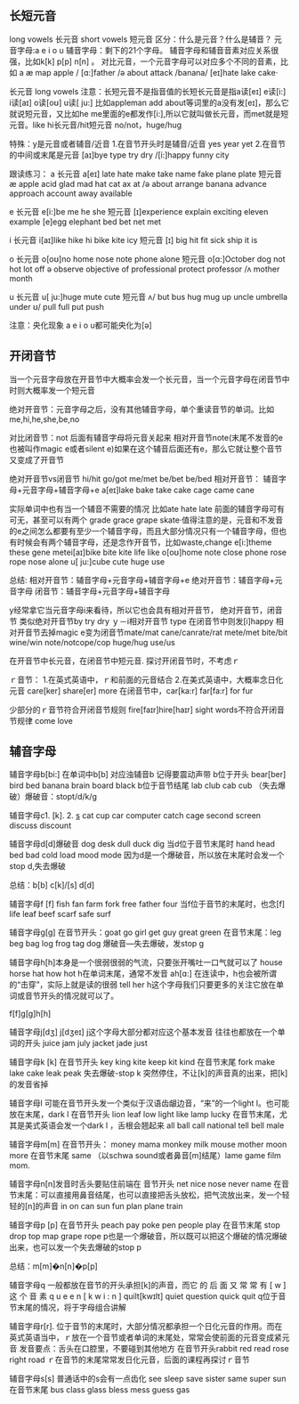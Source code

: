 
## 长短元音
long vowels 长元音
short vowels 短元音
区分：什么是元音？什么是辅音？
元音字母:a e i o u 辅音字母：剩下的21个字母。
辅音字母和辅音音素对应关系很强，比如k[k] p[p] n[n] 。
对比元音，一个元音字母可以对应多个不同的音素，比如
a æ map apple /
[ɑ:]father 
/ə about attack /banana/
[eɪ]hate lake cake·

长元音 long vowels 注意：长短元音不是指音值的长短长元音是指a读[eɪ] e读[i:] i读[aɪ] o读[oʊ] u读[ ju:] 
比如appleman add about等词里的a没有发[eɪ]，那么它就说短元音，又比如he me里面的e都发作[i:],所以它就叫做长元音，而met就是短元音。like hi长元音/hit短元音 no/not，huge/hug

特殊：y是元音或者辅音/近音
1.在音节开头时是辅音/近音 yes year yet
2.在音节的中间或末尾是元音 [aɪ]bye type try dry /[i:]happy
funny city


跟读练习：
a
    长元音
        a[eɪ] late hate make take name fake plane plate
    短元音 
    æ apple acid glad mad hat cat ax at 
    /ə about arrange banana advance approach account away available

e
    长元音 
        e[i:]be me he she
    短元音 
        [ɪ]experience explain exciting eleven example 
        [e]egg elephant bed bet net met

i
    长元音
        i[aɪ]like hike hi bike kite icy
    短元音
        [ɪ] big hit fit sick ship it is

o
    长元音
        o[oʊ]no home nose note phone alone
    短元音
        o[ɑ:]October dog not hot lot off
        ə observe objective of professional protect professor 
        /ʌ mother month

u
    长元音
        u[ ju:]huge mute cute
    短元音
        ʌ/ but bus hug mug up uncle umbrella under 
        ʊ/ pull full put push

注意：央化现象 a e i o u都可能央化为[ə]


## 开闭音节
当一个元音字母放在开音节中大概率会发一个长元音，当一个元音字母在闭音节中时则大概率发一个短元音

绝对开音节：元音字母之后，没有其他辅音字母，单个重读音节的单词。比如 me,hi,he,she,be,no

对比闭音节：not 后面有辅音字母将元音关起来 相对开音节note(末尾不发音的e也被叫作magic e或者silent e)如果在这个辅音后面还有e，那么它就让整个音节又变成了开音节

绝对开音节vs闭音节 hi/hit go/got me/met be/bet be/bed
相对开音节： 辅音字母+元音字母+辅音字母+e a[eɪ]lake bake take cake cage came cane

实际单词中也有当一个辅音不需要的情况 比如ate hate late 前面的辅音字母可有可无，甚至可以有两个 grade grace grape skate·值得注意的是，元音和不发音的e之间怎么都要有至少一个辅音字母，而且大部分情况只有一个辅音字母，但也有时候会有两个辅音字母，还是念作开音节，比如waste,change e[i:]theme these gene metei[aɪ]bike bite kite life like o[oʊ]home note close phone rose rope nose alone u[ ju:]cube cute huge use

总结:
相对开音节：辅音字母+元音字母+辅音字母+e
绝对开音节：辅音字母+元音字母
闭音节：辅音字母+元音字母+辅音字母


y经常拿它当元音字母i来看待，所以它也会具有相对开音节，
绝对开音节，闭音节 类似绝对开音节by try dry
ｙ－i相对开音节 type
在闭音节中则发[i]happy
相对开音节去掉magic e变为闭音节mate/mat cane/canrate/rat mete/met bite/bit wine/win note/notcope/cop huge/hug use/us

在开音节中长元音，在闭音节中短元音.
探讨开闭音节时，不考虑ｒ

ｒ音节：
1.在英式英语中，ｒ和前面的元音结合
2.在美式英语中，大概率念日化元音 care[ker] share[er]
more 在闭音节中，car[ka:r] far[fa:r] for fur

少部分的ｒ音节符合开闭音节规则 fire[faɪr]hire[haɪr] sight
words不符合开闭音节规律 come love

## 辅音字母
辅音字母b[bi:] 在单词中b[b] 对应浊辅音b 记得要震动声带
b位于开头 bear[ber] bird bed banana brain board black
b位于音节结尾 lab club cab cub
（失去爆破）爆破音：stopt/d/k/g

辅音字母c1. [k]. 2. [s](后面课程讲解) cat cup car computer catch cage second screen discuss discount

辅音字母d[d]爆破音 dog desk dull duck dig
当d位于音节末尾时 hand head bed bad cold load mood mode
因为d是一个爆破音，所以放在末尾时会发一个stop d,失去爆破

总结：b[b] c[k]/[s] d[d]


辅音字母f [f]
fish fan farm fork free father four
当f位于音节的末尾时，也念[f] life leaf beef scarf safe surf

辅音字母g[g] 
在音节开头：goat go girl get guy great green
在音节末尾：leg beg bag log frog tag dog
爆破音—失去爆破，发stop g

辅音字母h[h]本身是一个很弱很弱的气流，只要张开嘴吐一口气就可以了 
house horse hat how hot
h在单词末尾，通常不发音 ah[ɑ:]
在连读中，h也会被所谓的“击穿”，实际上就是读的很弱 tell her h这个字母我们只要更多的关注它放在单词或音节开头的情况就可以了。

f[f]g[g]h[h]


辅音字母j[dʒ] j[dʒeɪ] j这个字母大部分都对应这个基本发音 往往也都放在一个单词的开头
juice jam july jacket jade just

辅音字母k [k] 
在音节开头 key king kite keep kit kind
在音节末尾 fork make lake cake leak peak
失去爆破-stop k 突然停住，不让[k]的声音真的出来，把[k]的发音省掉

辅音字母l 可能在音节开头发一个类似于汉语齿龈边音，“来”的一个light l。也可能放在末尾，dark l
在音节开头 lion leaf low light like lamp lucky
在音节末尾，尤其是美式英语会发一个dark l ，舌根会翘起来 all ball call national tell bell male

辅音字母m[m] 在音节开头： money mama monkey milk mouse mother moon more
在音节末尾 same （以schwa sound或者鼻音[m]结尾）lame game film mom.

辅音字母n[n]发音时舌头要贴住前端在
音节开头 net nice nose never name
在音节末尾：可以直接用鼻音结尾，也可以直接把舌头放松，把气流放出来，发一个轻轻的[n]的声音 in on can sun fun plan plane train

辅音字母p [p] 
在音节开头 peach pay poke pen people play
在音节末尾 stop drop top map grape rope
p也是一个爆破音，所以既可以把这个爆破的情况爆破出来，也可以发一个失去爆破的stop p

总结：m[m]�n[n]�p[p]


辅音字母q 一般都放在音节的开头承担[k]的声音，而它 的 后 面 又 常 常 有 
[ w ] 这 个 音 素 q u e e n [ k w i : n ] quilt[kwɪlt] quiet question quick quit
q位于音节末尾的情况，将于字母组合讲解

辅音字母r[r]. 位于音节的末尾时，大部分情况都承担一个日化元音的作用。而在英式英语当中，ｒ放在一个音节或者单词的末尾处，常常会使前面的元音变成紧元音
发音要点：舌头在口腔里，不要碰到其他地方
在音节开头rabbit red read rose right road
ｒ在音节的末尾常常发日化元音，后面的课程再探讨ｒ音节


辅音字母s[s] 普通话中的s会有一点齿化 see sleep save sister same super sun
在音节末尾 bus class glass bless mess guess gas